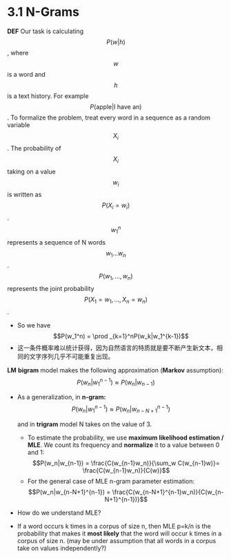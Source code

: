 # 3.1 N-Grams

**DEF** Our task is calculating $$P(w|h)$$ , where $$w$$ is a word and $$h$$ is a text history. For example $$P(\mathrm{apple}|\mathrm{I\ have\ an})$$ . To formalize the problem, treat every word in a sequence as a random variable $$X_i$$ . The probability of $$X_i$$ taking on a value $$w_i$$ is written as $$P(X_i=w_i)$$ . $$w_1^n$$ represents a sequence of N words $$w_1\dots w_n$$ . $$P(w_1,\dots,w_n)$$ represents the joint probability $$P(X_1=w_1,\dots,X_n=w_n)$$ .

* So we have $$P(w_1^n) = \prod _{k=1}^nP(w_k|w_1^{k-1})$$ 
* 这一条件概率难以统计获得，因为自然语言的特质就是要不断产生新文本，相同的文字序列几乎不可能重复出现。

**LM** **bigram** model makes the following approximation \(**Markov** assumption\): $$P(w_n|w_1^{n-1}) \approx P(w_n|w_{n-1})$$

* As a generalization, in **n-gram:** $$P(w_n|w_1^{n-1}) \approx P(w_n|w_{n-N+1}^{n-1})$$

  and in **trigram** model N takes on the value of 3.

  * To estimate the probability, we use **maximum likelihood estimation / MLE**. We count its frequency and **normalize** it to a value between 0 and 1: $$P(w_n|w_{n-1}) = \frac{C(w_{n-1}w_n)}{\sum_w C(w_{n-1}w)}= \frac{C(w_{n-1}w_n)}{C(w)}$$ 
  * For the general case of MLE n-gram parameter estimation: $$P(w_n|w_{n-N+1}^{n-1}) = \frac{C(w_{n-N+1}^{n-1}w_n)}{C(w_{n-N+1}^{n-1})}$$ 

* How do we understand MLE?
* If a word occurs k times in a corpus of size n, then MLE p=k/n is the probability that makes it **most likely** that the word will occur k times in a corpus of size n. \(may be under assumption that all words in a corpus take on values independently?\)

